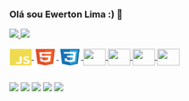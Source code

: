### Olá sou Ewerton Lima :) 👋


<div>
  <a href="https://github.com/ewertonsptech">
  <img height="180em" src="https://github-readme-stats.vercel.app/api?username=ewertonsptech&show_icons=true&theme=dark&include_all_commits=true&count_private=true"/>
  <img height="180em" src="https://github-readme-stats.vercel.app/api/top-langs/?username=ewertonsptech&layout=compact&langs_count=16&theme=dark"/>
</div>
  
   
<div style="display: inline_block"><br>
  <img align="center" alt="Ewerton-JavaScript" height="30" width="40" src="https://raw.githubusercontent.com/devicons/devicon/master/icons/javascript/javascript-plain.svg">
  <img align="center" alt="Ewerton-HTML" height="30" width="40" src="https://raw.githubusercontent.com/devicons/devicon/master/icons/html5/html5-original.svg">
  <img align="center" alt="Ewerton-CSS" height="30" width="40" src="https://raw.githubusercontent.com/devicons/devicon/master/icons/css3/css3-original.svg">
  <img align="center"  height="30" width="40" src="https://cdn.jsdelivr.net/gh/devicons/devicon/icons/github/github-original-wordmark.svg" />
  <img align="center"  height="30" width="40" src="https://cdn.jsdelivr.net/gh/devicons/devicon/icons/linux/linux-original.svg" />
  <img align="center"  height="30" width="40" src="https://cdn.jsdelivr.net/gh/devicons/devicon/icons/mysql/mysql-original-wordmark.svg" />
  <img  align="center"  height="30" width="40" src="https://cdn.jsdelivr.net/gh/devicons/devicon/icons/nodejs/nodejs-original-wordmark.svg" />
  
</div>
  
  
##
  
  <div>
  <a href="https://www.youtube.com/ewertonlima" target="_blank"><img src="https://img.shields.io/badge/YouTube-FF0000?style=for-the-badge&logo=youtube&logoColor=white" target="_blank"></a>
  <a href="https://instagram.com/ewerton.lima.dev" target="_blank"><img src="https://img.shields.io/badge/-Instagram-%23E4405F?style=for-the-badge&logo=instagram&logoColor=white" target="_blank"></a>
 	<a href="https://www.twitch.tv/ewertonlima" target="_blank"><img src="https://img.shields.io/badge/Twitch-9146FF?style=for-the-badge&logo=twitch&logoColor=white" target="_blank"></a>
  <a href = "ewertonzorolima@gmail.com"><img src="https://img.shields.io/badge/Gmail-D14836?style=for-the-badge&logo=gmail&logoColor=white" target="_blank"></a>
  <a href="https://www.linkedin.com/in/ewerton-lima-45875016a" target="_blank"><img src="https://img.shields.io/badge/-LinkedIn-%230077B5?style=for-the-badge&logo=linkedin&logoColor=white" target="_blank"></a>   
</div>
